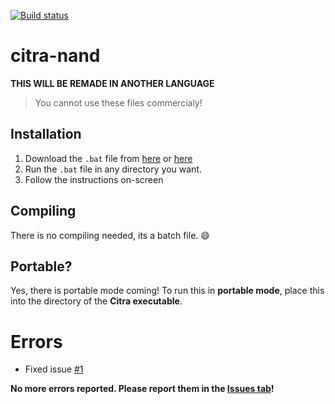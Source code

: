 [![Build status](https://ci.appveyor.com/api/projects/status/549spg1gnyv8rdw0?svg=true)](https://ci.appveyor.com/project/ronaldgameking/citra-nand)
# citra-nand
**THIS WILL BE REMADE IN ANOTHER LANGUAGE**
> You cannot use these files commercialy!
## Installation
1. Download the `.bat` file from [here](batch/CIT_NAND_archive.bat) or [here](https://github.com/ronaldgameking/citra-nand/releases)
2. Run the `.bat` file in any directory you want.
3. Follow the instructions on-screen
## Compiling
There is no compiling needed, its a batch file.  :smile:
## Portable?
Yes, there is portable mode coming!
To run this in **portable mode**, place this into the directory of the **Citra executable**.
# Errors
* Fixed issue [#1](https://github.com/ronaldgameking/citra-nand/issues/1)

**No more errors reported. Please report them in the [Issues tab](https://github.com/ronaldgameking/citra-nand/issues)!**
